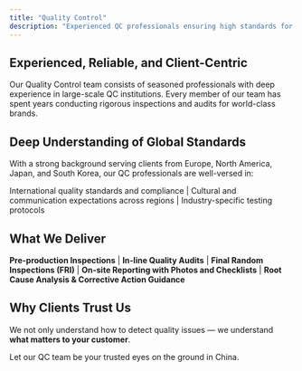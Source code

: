 ```yaml
---
title: "Quality Control"
description: "Experienced QC professionals ensuring high standards for global clients."
---
```


## Experienced, Reliable, and Client-Centric

Our Quality Control team consists of seasoned professionals with deep experience in large-scale QC institutions. Every member of our team has spent years conducting rigorous inspections and audits for world-class brands.

## Deep Understanding of Global Standards

With a strong background serving clients from Europe, North America, Japan, and South Korea, our QC professionals are well-versed in:

 International quality standards and compliance | 
 Cultural and communication expectations across regions | 
 Industry-specific testing protocols

## What We Deliver

**Pre-production Inspections** | 
**In-line Quality Audits** | 
**Final Random Inspections (FRI)** | 
**On-site Reporting with Photos and Checklists** | 
**Root Cause Analysis & Corrective Action Guidance**

## Why Clients Trust Us

We not only understand how to detect quality issues — we understand **what matters to your customer**.

Let our QC team be your trusted eyes on the ground in China.

